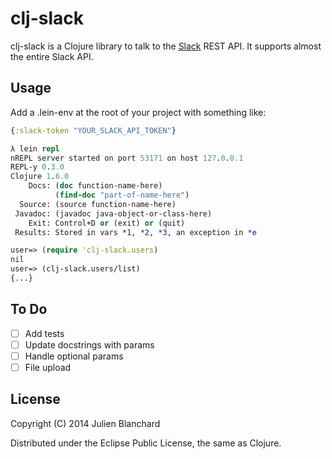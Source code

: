# clj-slack

clj-slack is a Clojure library to talk to the [Slack](http://slack.com) REST API. It supports almost the entire Slack API.

## Usage

Add a .lein-env at the root of your project with something like:

```clojure
{:slack-token "YOUR_SLACK_API_TOKEN"}
```

```clojure
λ lein repl
nREPL server started on port 53171 on host 127.0.0.1
REPL-y 0.3.0
Clojure 1.6.0
    Docs: (doc function-name-here)
          (find-doc "part-of-name-here")
  Source: (source function-name-here)
 Javadoc: (javadoc java-object-or-class-here)
    Exit: Control+D or (exit) or (quit)
 Results: Stored in vars *1, *2, *3, an exception in *e

user=> (require 'clj-slack.users)
nil
user=> (clj-slack.users/list)
{...}
```

## To Do
- [ ] Add tests
- [ ] Update docstrings with params
- [ ] Handle optional params
- [ ] File upload

## License

Copyright (C) 2014 Julien Blanchard

Distributed under the Eclipse Public License, the same as Clojure.
